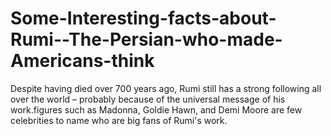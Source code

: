 # Some-Interesting-facts-about-Rumi--The-Persian-who-made-Americans-think
Despite having died over 700 years ago, Rumi still has a strong following all over the world – probably because of the universal message of his work.figures such as Madonna, Goldie Hawn, and Demi Moore are few celebrities to name who are big fans of Rumi's work.
